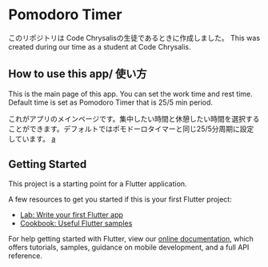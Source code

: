 # Pomodoro Timer

このリポジトリは Code Chrysalisの生徒であるときに作成しました。
This was created during our time as a student at Code Chrysalis.

## How to use this app/ 使い方

This is the main page of this app. You can set the work time and rest time. Default time is set as Pomodoro Timer that is 25/5 min period.

これがアプリのメインページです。集中したい時間と休憩したい時間を選択することができます。デフォルトではポモドーロタイマーと同じ25/5分周期に設定しています。
[a](https://github.com/ryu-take/first-flutter/blob/master/assets/shot1.png)


## Getting Started

This project is a starting point for a Flutter application.

A few resources to get you started if this is your first Flutter project:

- [Lab: Write your first Flutter app](https://flutter.dev/docs/get-started/codelab)
- [Cookbook: Useful Flutter samples](https://flutter.dev/docs/cookbook)

For help getting started with Flutter, view our
[online documentation](https://flutter.dev/docs), which offers tutorials,
samples, guidance on mobile development, and a full API reference.
